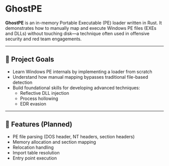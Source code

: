 # GhostPE

**GhostPE** is an in-memory Portable Executable (PE) loader written in Rust. It demonstrates how to manually map and execute Windows PE files (EXEs and DLLs) without touching disk—a technique often used in offensive security and red team engagements.

---

## 🎯 Project Goals

- Learn Windows PE internals by implementing a loader from scratch
- Understand how manual mapping bypasses traditional file-based detection
- Build foundational skills for developing advanced techniques:
    - Reflective DLL injection
    - Process hollowing
    - EDR evasion

---

## 🚀 Features (Planned)

- PE file parsing (DOS header, NT headers, section headers)
- Memory allocation and section mapping
- Relocation handling
- Import table resolution
- Entry point execution